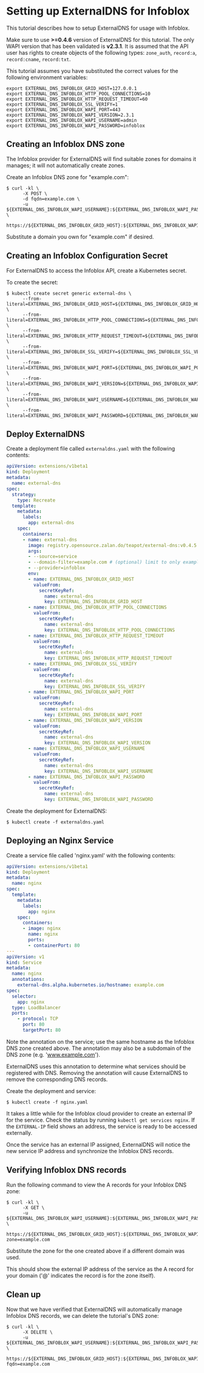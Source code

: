# Setting up ExternalDNS for Infoblox

This tutorial describes how to setup ExternalDNS for usage with Infoblox.

Make sure to use **>=0.4.6** version of ExternalDNS for this tutorial. The only WAPI version that
has been validated is **v2.3.1**. It is assumed that the API user has rights to create objects of
the following types: `zone_auth`, `record:a`, `record:cname`, `record:txt`.

This tutorial assumes you have substituted the correct values for the following environment variables:

```
export EXTERNAL_DNS_INFOBLOX_GRID_HOST=127.0.0.1
export EXTERNAL_DNS_INFOBLOX_HTTP_POOL_CONNECTIONS=10
export EXTERNAL_DNS_INFOBLOX_HTTP_REQUEST_TIMEOUT=60
export EXTERNAL_DNS_INFOBLOX_SSL_VERIFY=1
export EXTERNAL_DNS_INFOBLOX_WAPI_PORT=443
export EXTERNAL_DNS_INFOBLOX_WAPI_VERSION=2.3.1
export EXTERNAL_DNS_INFOBLOX_WAPI_USERNAME=admin
export EXTERNAL_DNS_INFOBLOX_WAPI_PASSWORD=infoblox
```

## Creating an Infoblox DNS zone

The Infoblox provider for ExternalDNS will find suitable zones for domains it manages; it will
not automatically create zones.

Create an Infoblox DNS zone for "example.com":

```
$ curl -kl \
      -X POST \
      -d fqdn=example.com \
      -u ${EXTERNAL_DNS_INFOBLOX_WAPI_USERNAME}:${EXTERNAL_DNS_INFOBLOX_WAPI_PASSWORD} \
         https://${EXTERNAL_DNS_INFOBLOX_GRID_HOST}:${EXTERNAL_DNS_INFOBLOX_WAPI_PORT}/wapi/v${EXTERNAL_DNS_INFOBLOX_WAPI_VERSION}/zone_auth
```

Substitute a domain you own for "example.com" if desired.

## Creating an Infoblox Configuration Secret

For ExternalDNS to access the Infoblox API, create a Kubernetes secret.

To create the secret:

```
$ kubectl create secret generic external-dns \
      --from-literal=EXTERNAL_DNS_INFOBLOX_GRID_HOST=${EXTERNAL_DNS_INFOBLOX_GRID_HOST} \
      --from-literal=EXTERNAL_DNS_INFOBLOX_HTTP_POOL_CONNECTIONS=${EXTERNAL_DNS_INFOBLOX_HTTP_POOL_CONNECTIONS} \
      --from-literal=EXTERNAL_DNS_INFOBLOX_HTTP_REQUEST_TIMEOUT=${EXTERNAL_DNS_INFOBLOX_HTTP_REQUEST_TIMEOUT} \
      --from-literal=EXTERNAL_DNS_INFOBLOX_SSL_VERIFY=${EXTERNAL_DNS_INFOBLOX_SSL_VERIFY} \
      --from-literal=EXTERNAL_DNS_INFOBLOX_WAPI_PORT=${EXTERNAL_DNS_INFOBLOX_WAPI_PORT} \
      --from-literal=EXTERNAL_DNS_INFOBLOX_WAPI_VERSION=${EXTERNAL_DNS_INFOBLOX_WAPI_VERSION} \
      --from-literal=EXTERNAL_DNS_INFOBLOX_WAPI_USERNAME=${EXTERNAL_DNS_INFOBLOX_WAPI_USERNAME} \
      --from-literal=EXTERNAL_DNS_INFOBLOX_WAPI_PASSWORD=${EXTERNAL_DNS_INFOBLOX_WAPI_PASSWORD}
```

## Deploy ExternalDNS

Create a deployment file called `externaldns.yaml` with the following contents:

```yaml
apiVersion: extensions/v1beta1
kind: Deployment
metadata:
  name: external-dns
spec:
  strategy:
    type: Recreate
  template:
    metadata:
      labels:
        app: external-dns
    spec:
      containers:
      - name: external-dns
        image: registry.opensource.zalan.do/teapot/external-dns:v0.4.5
        args:
        - --source=service
        - --domain-filter=example.com # (optional) limit to only example.com domains; change to match the zone created above.
        - --provider=infoblox
        env:
        - name: EXTERNAL_DNS_INFOBLOX_GRID_HOST
          valueFrom:
            secretKeyRef:
              name: external-dns
              key: EXTERNAL_DNS_INFOBLOX_GRID_HOST
        - name: EXTERNAL_DNS_INFOBLOX_HTTP_POOL_CONNECTIONS
          valueFrom:
            secretKeyRef:
              name: external-dns
              key: EXTERNAL_DNS_INFOBLOX_HTTP_POOL_CONNECTIONS
        - name: EXTERNAL_DNS_INFOBLOX_HTTP_REQUEST_TIMEOUT
          valueFrom:
            secretKeyRef:
              name: external-dns
              key: EXTERNAL_DNS_INFOBLOX_HTTP_REQUEST_TIMEOUT
        - name: EXTERNAL_DNS_INFOBLOX_SSL_VERIFY
          valueFrom:
            secretKeyRef:
              name: external-dns
              key: EXTERNAL_DNS_INFOBLOX_SSL_VERIFY
        - name: EXTERNAL_DNS_INFOBLOX_WAPI_PORT
          valueFrom:
            secretKeyRef:
              name: external-dns
              key: EXTERNAL_DNS_INFOBLOX_WAPI_PORT
        - name: EXTERNAL_DNS_INFOBLOX_WAPI_VERSION
          valueFrom:
            secretKeyRef:
              name: external-dns
              key: EXTERNAL_DNS_INFOBLOX_WAPI_VERSION
        - name: EXTERNAL_DNS_INFOBLOX_WAPI_USERNAME
          valueFrom:
            secretKeyRef:
              name: external-dns
              key: EXTERNAL_DNS_INFOBLOX_WAPI_USERNAME
        - name: EXTERNAL_DNS_INFOBLOX_WAPI_PASSWORD
          valueFrom:
            secretKeyRef:
              name: external-dns
              key: EXTERNAL_DNS_INFOBLOX_WAPI_PASSWORD
```

Create the deployment for ExternalDNS:

```
$ kubectl create -f externaldns.yaml
```

## Deploying an Nginx Service

Create a service file called 'nginx.yaml' with the following contents:

```yaml
apiVersion: extensions/v1beta1
kind: Deployment
metadata:
  name: nginx
spec:
  template:
    metadata:
      labels:
        app: nginx
    spec:
      containers:
      - image: nginx
        name: nginx
        ports:
        - containerPort: 80
---
apiVersion: v1
kind: Service
metadata:
  name: nginx
  annotations:
    external-dns.alpha.kubernetes.io/hostname: example.com
spec:
  selector:
    app: nginx
  type: LoadBalancer
  ports:
    - protocol: TCP
      port: 80
      targetPort: 80
```

Note the annotation on the service; use the same hostname as the Infoblox DNS zone created above. The annotation may also be a subdomain
of the DNS zone (e.g. 'www.example.com').

ExternalDNS uses this annotation to determine what services should be registered with DNS.  Removing the annotation
will cause ExternalDNS to remove the corresponding DNS records.

Create the deployment and service:

```
$ kubectl create -f nginx.yaml
```

It takes a little while for the Infoblox cloud provider to create an external IP for the service.  Check the status by running
`kubectl get services nginx`.  If the `EXTERNAL-IP` field shows an address, the service is ready to be accessed externally.

Once the service has an external IP assigned, ExternalDNS will notice the new service IP address and synchronize
the Infoblox DNS records.

## Verifying Infoblox DNS records

Run the following command to view the A records for your Infoblox DNS zone:

```
$ curl -kl \
      -X GET \
      -u ${EXTERNAL_DNS_INFOBLOX_WAPI_USERNAME}:${EXTERNAL_DNS_INFOBLOX_WAPI_PASSWORD} \
         https://${EXTERNAL_DNS_INFOBLOX_GRID_HOST}:${EXTERNAL_DNS_INFOBLOX_WAPI_PORT}/wapi/v${EXTERNAL_DNS_INFOBLOX_WAPI_VERSION}/record:a?zone=example.com
```

Substitute the zone for the one created above if a different domain was used.

This should show the external IP address of the service as the A record for your domain ('@' indicates the record is for the zone itself).

## Clean up

Now that we have verified that ExternalDNS will automatically manage Infoblox DNS records, we can delete the tutorial's
DNS zone:

```
$ curl -kl \
      -X DELETE \
      -u ${EXTERNAL_DNS_INFOBLOX_WAPI_USERNAME}:${EXTERNAL_DNS_INFOBLOX_WAPI_PASSWORD} \
         https://${EXTERNAL_DNS_INFOBLOX_GRID_HOST}:${EXTERNAL_DNS_INFOBLOX_WAPI_PORT}/wapi/v${EXTERNAL_DNS_INFOBLOX_WAPI_VERSION}/zone_auth?fqdn=example.com
```
